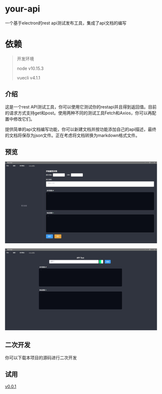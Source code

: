 # your-api
一个基于electron的rest api测试发布工具，集成了api文档的编写

# 依赖

> 开发环境
>
> node v10.15.3
>
> vuecli v4.1.1

## 介绍

这是一个rest API测试工具，你可以使用它测试你的restapi并且得到返回值。目前的请求方式支持get和post。使用两种不同的测试工具Fetch和Axios，你可以再配置中修改它们。

提供简单的api文档编写功能，你可以新建文档并按功能添加自己的api描述，最终的文档将保存为json文件。正在考虑将文档转换为markdown格式文件。

## 预览

![demo1](./demo/demo1.jpg)



![demo2](./demo/demo2.jpg)

## 二次开发

你可以下载本项目的源码进行二次开发

## 试用

 [v0.0.1](https://github.com/Landers1037/your-api/releases/tag/0.0.1)

